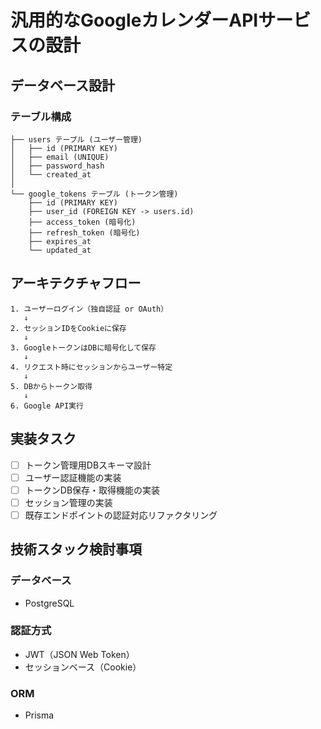 # 汎用的なGoogleカレンダーAPIサービスの設計

## データベース設計

### テーブル構成

```
├── users テーブル (ユーザー管理)
│   ├── id (PRIMARY KEY)
│   ├── email (UNIQUE)
│   ├── password_hash
│   └── created_at
│
└── google_tokens テーブル (トークン管理)
    ├── id (PRIMARY KEY)
    ├── user_id (FOREIGN KEY -> users.id)
    ├── access_token (暗号化)
    ├── refresh_token (暗号化)
    ├── expires_at
    └── updated_at
```

## アーキテクチャフロー

```
1. ユーザーログイン（独自認証 or OAuth）
   ↓
2. セッションIDをCookieに保存
   ↓
3. GoogleトークンはDBに暗号化して保存
   ↓
4. リクエスト時にセッションからユーザー特定
   ↓
5. DBからトークン取得
   ↓
6. Google API実行
```

## 実装タスク

- [ ] トークン管理用DBスキーマ設計
- [ ] ユーザー認証機能の実装
- [ ] トークンDB保存・取得機能の実装
- [ ] セッション管理の実装
- [ ] 既存エンドポイントの認証対応リファクタリング

## 技術スタック検討事項

### データベース
- PostgreSQL

### 認証方式
- JWT（JSON Web Token）
- セッションベース（Cookie）

### ORM
- Prisma
